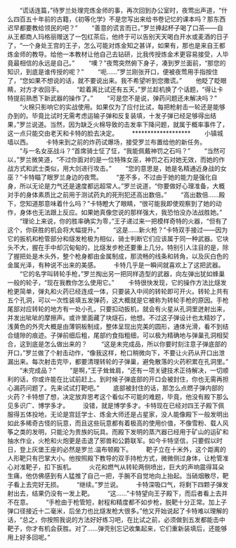 　　“谎话连篇，”待罗兰处理完炼金师的事，再次回到办公室时，夜莺出声道，“什么四百五十年前的古籍，《初等化学》不是您写出来给书卷记忆的课本吗？那东西迟早都要教给领民的吧？”
　　“善意的谎言而已，”罗兰捧起杯子喝了口茶——自从王都商人玛格丽赠送了一包红茶后，他终于可以告别天天喝白开水或麦酒的日子了，“一个身处王宫的王子，怎么可能对炼金知之甚详，如果有，那也是来自王都炼金师的教导。给他一本教材让他自己去钻研，比我传授炼金术更容易接受，人毕竟最相信的永远是自己。”
　　“噢？”夜莺突然俯下身子，凑到罗兰面前，“那您的知识，到底是谁传授的呢？”
　　“呃……”罗兰刚张开口，便被夜莺用手指按住了，“您如果不想说的话，就不要说出来。我不希望听到您撒谎。”
　　他眨了眨眼睛，对方才收回手。
　　“趁着离比试还有五天，”罗兰趁机换了个话题，“得让卡特提前熟悉下新武器的操作了。”
　　“可是您不是说，弹药问题还未解决吗？”
　　“火棉只影响它的实战使用。如果仅为了应付比试，每把枪射击一轮还是能够办到的。毕竟比试时无需考虑运输子弹和反复装填，十发子弹已经足够得出结果，”罗兰说道。当然，因为缺乏火棉导致的击发率下降问题，就属于概率事件了，这一点只能交由老天和卡特的脸去决定。
　　*******************
　　小镇城墙以西。
　　卡特来到之前的炸药试爆场，接受罗兰布置给他的新任务。
　　“与一名女巫战斗？”首席骑士怔了怔，“我能佩戴神罚之石吗？”
　　“当然可以，”罗兰微笑道，“不过你面对的是一位特殊女巫，神罚之石对她无效，而她的作战方式和武士类似，用大剑进行攻击。”
　　“您的意思是，她是名精通近身战的女巫？”卡特瞄了眼罗兰身边的夜莺。
　　“差不多，不过由于她的能力是强化自身，所以无论是力气还是速度都远超常人。”罗兰说道，“你要做好心理准备，大概对手的身体素质比之前用于测试药丸的死刑犯还高出数倍。”
　　“高出数倍……殿下，您知道那意味着什么吗？”卡特瞪大了眼睛，“很可能我即使观察到了她的动作，身体也无法跟上反应。如果她真像您说的那样强大，我恐怕没办法战胜她。”
　　“理论上来说，你的胜率确实为零，”王子递过来一把模样奇特的火器，“但有了这个，你获胜的机会将大幅提升。”
　　“这是……新火枪？”卡特双手接过——因为它的扳机和枪管部分和燧发枪极为相似，骑士判断它们应该属于同一种武器。它块头不大，握在手中却沉甸甸的，比燧发步枪还要重上几分。特别引人注目的是，除了握把处是木头外，整个枪身都由金属制成，那流畅的线条和转角，以及灰白色的金属光泽，有种说不出来的美感。
　　卡特几乎是一瞬间就喜欢上了这把武器。
　　“它的名字叫转轮手枪，”罗兰掏出另一把同样造型的武器，向左弹出犹如蜂巢一般的轮子，“现在我教你怎么使用它。”
　　卡特很快发现，它的操作方法比燧发枪更简单，弹丸和火药已经连成一体，只要装入中间的转轮即可开火。转轮上共有五个孔洞，可以一次性装填五发弹药，这大概就是它被称为转轮手枪的原因。手枪尾部对应转轮的地方有一处小孔，只要扣动扳机，就会有火星从孔洞里迸射出来，并发出呲呲的摩擦声。或许里面藏了块燧石，他想。不过这子弹设计也太精妙了，浅黄色的外壳大概是由薄铜板制成，整体呈现出完美的圆形，通体光滑，看不到结合缝隙的痕迹。子弹前细后粗，尾部约食指粗细，可以极为精确地与弹巢孔洞相契合，这到底是怎么做出来的？
　　“这是未完成品，所以你要时刻注意子弹底部的开口，”罗兰做了个射击动作，“像我这样，枪口稍微向下，不要让火药从开口出泄漏出来。每次射击完毕，都要清理转轮的子弹巢，避免散落的火药积累在孔洞里。”
　　“未完成品？”
　　“是啊，”王子耸耸肩，“还有一项关键技术正待解决，一切顺利的话，你或许能在比试前赶上。到时候子弹底部的开口会被封住，你也无需再担心漏药问题了。先来试试打靶吧。”
　　底部被封住的话，那怎么点燃子弹内部的火药？卡特想了想，决定放弃思考这个看似不可能的难题，毕竟，他没有殿下那么见多识广、博学多才。
　　没错，就是博学多才。卡特现在已经对四王子殿下佩服得五体投地，无论是宫廷学士、炼金大师还是占星家，没人能像殿下一般发明出如此多稀奇古怪的玩意，而且这些玩意都有着极高的使用价值，不像雪粉、载人风筝之类的发明，只能沦为贵族的玩具。而殿下发明的蒸汽器已经用于矿山的运矿和抽水作业，火枪和火炮更是击退了邪兽和公爵联军。如今卡特坚信，只要假以时日，登上灰堡王座的必然是罗兰.温布顿殿下。
　　靶子立在十米外，这个距离的人形靶只有巴掌大小。他按照殿下教导的双手持枪方式，微微侧过身体，让枪管准心对准靶子，扣下扳机。
　　火花和燃气从转轮两侧喷出，巨大的声响震得耳朵生痛，他仿佛感到有人猛推了自己一把，手腕不自觉地向上抬起。当硝烟散尽，靶子看上去完好无损。
　　“继续。”罗兰说。
　　卡特深吸口气，将剩下四颗子弹发射出去，结果仍没有一发上靶。
　　“这……”卡特望向王子殿下，而后者看上去并不在意。
　　“手枪由于枪管短，射程和精度都不如步枪，脱靶十分正常。加上子弹口径接近十二毫米，后坐力也比燧发枪大很多。”他又开始说起了卡特难以理解的话，“总之，你按照我说的方法好好练习吧，在比试之前，必须做到五发都能击中靶子，你才有机会获胜。对了……弹壳别忘记收集起来，它们重新装填后，还能够用上好多回呢。”